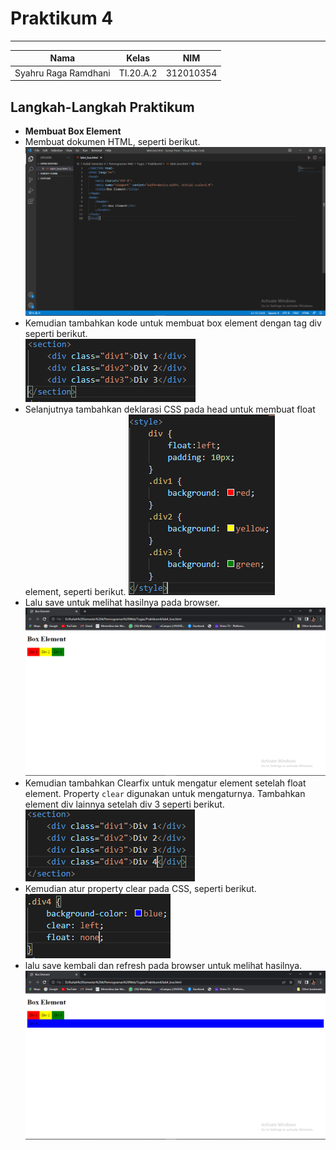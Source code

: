 # **Praktikum 4**
  ---------------
|Nama			|Kelas		|NIM		|
|-----			|-----		|-----		|
|Syahru	Raga Ramdhani	|TI.20.A.2	|312010354	|

## **Langkah-Langkah Praktikum**
* **Membuat Box Element**
* Membuat dokumen HTML, seperti berikut.
![Gambar](/gambar/Capture1.PNG)
* Kemudian tambahkan kode untuk membuat box element dengan tag div seperti berikut.</br>
![Gambar](/gambar/Capture2.PNG)
* Selanjutnya tambahkan deklarasi CSS pada head untuk membuat float element, seperti berikut.
![Gambar](/gambar/Capture3.PNG)
* Lalu save untuk melihat hasilnya pada browser.
![Gambar](/gambar/Capture4.PNG)
* Kemudian tambahkan Clearfix untuk mengatur element setelah float element. Property `clear` digunakan untuk mengaturnya. Tambahkan element div lainnya setelah div 3 seperti berikut.
![Gambar](/gambar/Capture5.PNG)
* Kemudian atur property clear pada CSS, seperti berikut.</br>
![Gambar](/gambar/Capture6.PNG)
* lalu save kembali dan refresh pada browser untuk melihat hasilnya.
![Gambar](/gambar/Capture7.PNG)